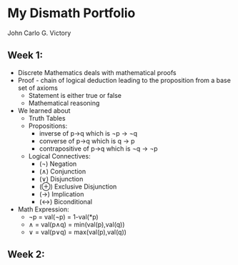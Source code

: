 # My Dismath Portfolio

  John Carlo G. Victory

## Week 1:
  * Discrete Mathematics deals with mathematical proofs
  * Proof - chain of logical deduction leading to the proposition from a base set of axioms
    - Statement is either true or false
    - Mathematical reasoning
  * We learned about 
    - Truth Tables
    - Propositions:
      - inverse of p→q which is ¬p → ¬q
      - converse of p→q which is q → p
      - contrapositive of p→q which is ¬q → ¬p
    - Logical Connectives:
      - (¬) Negation
      - (∧) Conjunction
      - (∨) Disjunction
      - (⊕) Exclusive Disjunction
      - (→) Implication
      - (↔) Biconditional
  * Math Expression:
    - ¬p = val(¬p) = 1-val(*p)
    - ∧ = val(p∧q) = min(val(p),val(q))
    - ∨ = val(p∨q) = max(val(p),val(q))
    
## Week 2:
  
